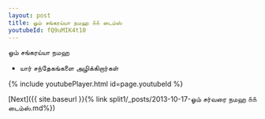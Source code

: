 ```yaml
---
layout: post
title: ஓம் சங்கரய்யா நமஹ ௧௧ டைம்ஸ்
youtubeId: fQ9uMIK4t10
---
```

 
 
 ஓம் சங்கரய்யா நமஹ  
 
 -  யார் சந்தேகங்களை அழிக்கிறார்கள் 
 
  
 
  
 
 
 
 
 
 


{% include youtubePlayer.html id=page.youtubeId %}
 
[Next]({{ site.baseurl }}{% link  split1/_posts/2013-10-17-ஓம் சர்வரை நமஹ ௧௧ டைம்ஸ்.md%})
 
